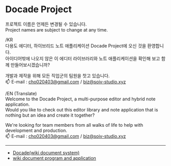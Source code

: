 # Docade Project

프로젝트 이름은 언제든 변경될 수 있습니다.<br>
Project names are subject to change at any time.

/KR<br>
다용도 에디터, 하이브리드 노트 애플리케이션 Docade Project에 오신 것을 환영합니다.<br>
아이디어밖에 나오지 않은 이 에디터 라이브러리와 노트 애플리케이션을 확인해 보고 함께 만들어보시겠습니까?

개발과 제작을 위해 모든 직업군의 팀원을 찻고 있습니다.<br>
📫 E-mail : cho020403@gmail.com / biz@soiv-studio.xyz

/EN (Translate)<br>
Welcome to the Docade Project, a multi-purpose editor and hybrid note application.<br>
Would you like to check out this editor library and note application that is nothing but an idea and create it together?

We're looking for team members from all walks of life to help with development and production.<br>
📫 E-mail : cho020403@gmail.com / biz@soiv-studio.xyz

---

- [Docade(wiki document system)](wiki-document-system.md)
- [wiki document program and application](wiki-document-program.md)